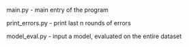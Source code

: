 main.py - main entry of the program

print_errors.py - print last n rounds of errors

model_eval.py - input a model, evaluated on the entire dataset